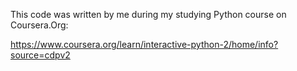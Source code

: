 This code was written by me during my studying Python course on Coursera.Org:

https://www.coursera.org/learn/interactive-python-2/home/info?source=cdpv2
